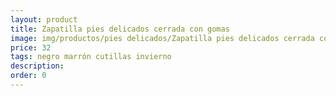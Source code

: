 ```yaml
---
layout: product
title: Zapatilla pies delicados cerrada con gomas
image: img/productos/pies delicados/Zapatilla pies delicados cerrada con gomas=32=negro marrón cutillas invierno.webp
price: 32
tags: negro marrón cutillas invierno
description: 
order: 0
---
```

